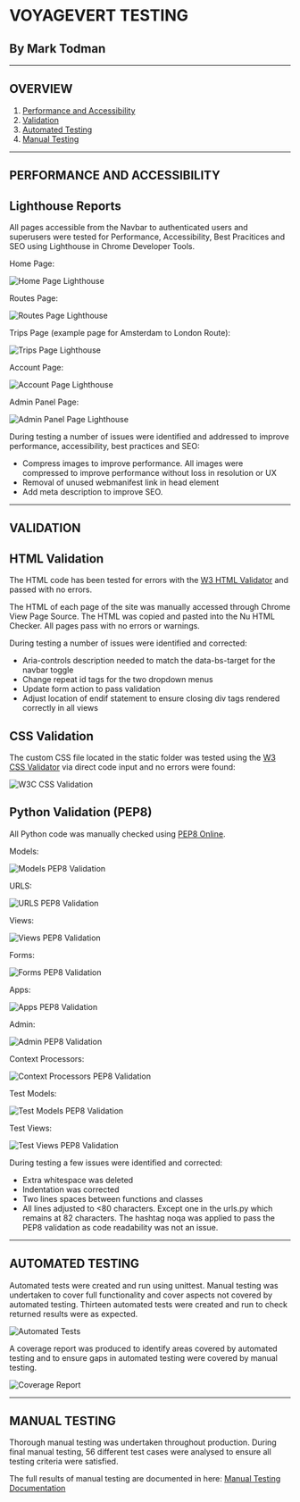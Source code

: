 # VOYAGEVERT TESTING

## By Mark Todman
---
## OVERVIEW
1. [Performance and Accessibility](#performance-and-accessibility)
1. [Validation](#validation)
1. [Automated Testing](#automated-testing)
1. [Manual Testing](#manual-testing)

---
## PERFORMANCE AND ACCESSIBILITY

## Lighthouse Reports

All pages accessible from the Navbar to authenticated users and superusers were tested for Performance, Accessibility, Best Pracitices and SEO using Lighthouse in Chrome Developer Tools.

Home Page:

![Home Page Lighthouse](/static/images/testing/voyagevert-home-lighthouse.png)

Routes Page:

![Routes Page Lighthouse](/static/images/testing/voyagevert-routes-lighthouse.png)

Trips Page (example page for Amsterdam to London Route):

![Trips Page Lighthouse](/static/images/testing/voyagevert-trips-lighthouse.png)

Account Page:

![Account Page Lighthouse](/static/images/testing/voyagevert-account-lighthouse.png)

Admin Panel Page:

![Admin Panel Page Lighthouse](/static/images/testing/voyagevert-admin-lighthouse.png)

During testing a number of issues were identified and addressed to improve performance, accessibility, best practices and SEO:

- Compress images to improve performance. All images were compressed to improve performance without loss in resolution or UX
- Removal of unused webmanifest link in head element
- Add meta description to improve SEO.

---
## VALIDATION

## HTML Validation

The HTML code has been tested for errors with the [W3 HTML Validator](https://validator.w3.org/nu/?showsource=yes&showoutline=yes&showimagereport=yes&doc=https%3A%2F%2Fvoyagevert.herokuapp.com%2F) and passed with no errors.

The HTML of each page of the site was manually accessed through Chrome View Page Source. The HTML was copied and pasted into the Nu HTML Checker. All pages pass with no errors or warnings.

During testing a number of issues were identified and corrected:

- Aria-controls description needed to match the data-bs-target for the navbar toggle
- Change repeat id tags for the two dropdown menus
- Update form action to pass validation
- Adjust location of endif statement to ensure closing div tags rendered correctly in all views

## CSS Validation

The custom CSS file located in the static folder was tested using the [W3 CSS Validator](https://jigsaw.w3.org/css-validator/validator) via direct code input and no errors were found:

![W3C CSS Validation](/static/images/testing/w3c-css-validation.png)

## Python Validation (PEP8)

All Python code was manually checked using [PEP8 Online](http://pep8online.com/). 

Models:

![Models PEP8 Validation](/static/images/testing/pep8-models-validation.png)

URLS:

![URLS PEP8 Validation](/static/images/testing/pep8-urls-validation.png)

Views:

![Views PEP8 Validation](/static/images/testing/pep8-views-validation.png)

Forms:

![Forms PEP8 Validation](/static/images/testing/pep8-forms-validation.png)

Apps:

![Apps PEP8 Validation](/static/images/testing/pep8-apps-validation.png)

Admin:

![Admin PEP8 Validation](/static/images/testing/pep8-admin-validation.png)

Context Processors:

![Context Processors PEP8 Validation](/static/images/testing/pep8-contextprocessors-validation.png)

Test Models:

![Test Models PEP8 Validation](/static/images/testing/pep8-testmodels-validation.png)

Test Views:

![Test Views PEP8 Validation](/static/images/testing/pep8-testviews-validation.png)

During testing a few issues were identified and corrected:

- Extra whitespace was deleted
- Indentation was corrected
- Two lines spaces between functions and classes
- All lines adjusted to <80 characters. Except one in the urls.py which remains at 82 characters. The hashtag noqa was applied to pass the PEP8 validation as code readability was not an issue.

---
## AUTOMATED TESTING

Automated tests were created and run using unittest. Manual testing was undertaken to cover full functionality and cover aspects not covered by automated testing. Thirteen automated tests were created and run to check returned results were as expected.

![Automated Tests](/static/images/testing/automated-testing.png)

A coverage report was produced to identify areas covered by automated testing and to ensure gaps in automated testing were covered by manual testing.

![Coverage Report](/static/images/testing/testing-coverage.png)

---
## MANUAL TESTING

Thorough manual testing was undertaken throughout production. During final manual testing, 56 different test cases were analysed to ensure all testing criteria were satisfied.

The full results of manual testing are documented in here: [Manual Testing Documentation](https://docs.google.com/spreadsheets/d/10jtC0ANUu4_oC7cR7QaeMOU8aB2IvYqBj4g4CefscN8/edit#gid=0)
